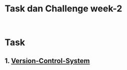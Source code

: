 # Task dan Challenge week-2
<br/>

# Task

## 1. [Version-Control-System](/week-2/Version-Control-System)
